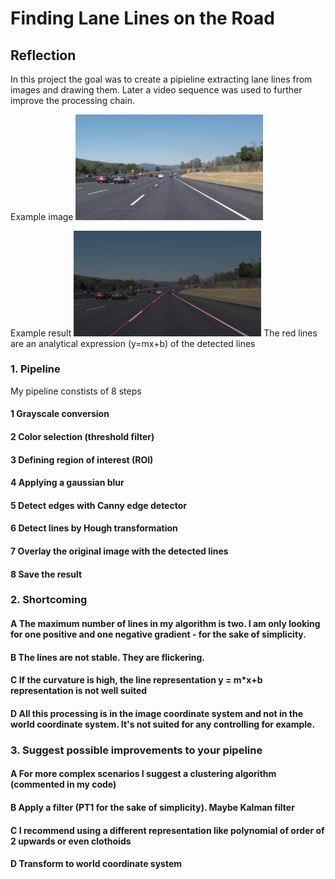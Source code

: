 # **Finding Lane Lines on the Road** 

## Reflection
In this project the goal was to create a pipieline extracting lane lines from images and drawing them.
Later a video sequence was used to further improve the processing chain.

Example image
<img src="test_images/solidWhiteCurve.jpg" width="300">

Example result
<img src="test_images_output/solidWhiteCurve.jpg" width="300">
The red lines are an analytical expression (y=mx+b) of the detected lines

### 1. Pipeline

My pipeline constists of 8 steps

#### 1 Grayscale conversion
#### 2 Color selection (threshold filter)
#### 3 Defining region of interest (ROI)
#### 4 Applying a gaussian blur
#### 5 Detect edges with Canny edge detector
#### 6 Detect lines by Hough transformation
#### 7 Overlay the original image with the detected lines
#### 8 Save the result



### 2. Shortcoming 

#### A The maximum number of lines in my algorithm is two. I am only looking for one positive and one negative gradient - for the sake of simplicity.

#### B The lines are not stable. They are flickering.

#### C If the curvature is high, the line representation y = m*x+b representation is not well suited

#### D All this processing is in the image coordinate system and not in the world coordinate system. It's not suited for any controlling for example.


### 3. Suggest possible improvements to your pipeline

#### A For more complex scenarios I suggest a clustering algorithm (commented in my code)

#### B Apply a filter (PT1 for the sake of simplicity). Maybe Kalman filter

#### C I recommend using a different representation like polynomial of order of 2 upwards or even clothoids

#### D Transform to world coordinate system

